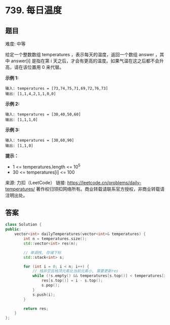 # 739. 每日温度
 ## 题目 
难度: 中等

给定一个整数数组 temperatures ，表示每天的温度，返回一个数组 answer ，其中 answer[i] 是指在第 i 天之后，<span style="font-size:10.5pt"><span style="font-family:Calibri"><span style="font-size:10.5000pt"><span style="font-family:宋体"><font face="宋体">才会有更高的温度</font></span></span></span></span>。如果气温在这之后都不会升高，请在该位置用 0 来代替。

 

**示例 1:**

```
输入: temperatures = [73,74,75,71,69,72,76,73]
输出: [1,1,4,2,1,1,0,0]

```


**示例 2:**

```
输入: temperatures = [30,40,50,60]
输出: [1,1,1,0]

```


**示例 3:**

```
输入: temperatures = [30,60,90]
输出: [1,1,0]
```




**提示：**

- 1 <= temperatures.length <= 10<sup>5</sup>
- 30 <= temperatures[i] <= 100

来源: 力扣（LeetCode）
链接: https://leetcode.cn/problems/daily-temperatures/
著作权归领扣网络所有。商业转载请联系官方授权，非商业转载请注明出处。

## 答案

```c++
class Solution {
public:
    vector<int> dailyTemperatures(vector<int>& temperatures) {
        int n = temperatures.size();
        std::vector<int> res(n);

        // 单调栈, 存储下标
        std::stack<int> s;

        for (int i = 0; i < n; i++) {
            // 栈非空且栈顶元素比当前元素小, 需要更新res
            while (!s.empty() && temperatures[s.top()] < temperatures[i]) {
                res[s.top()] = i - s.top();
                s.pop();
            }
            s.push(i);
        }

        return res;
    }
};
```


